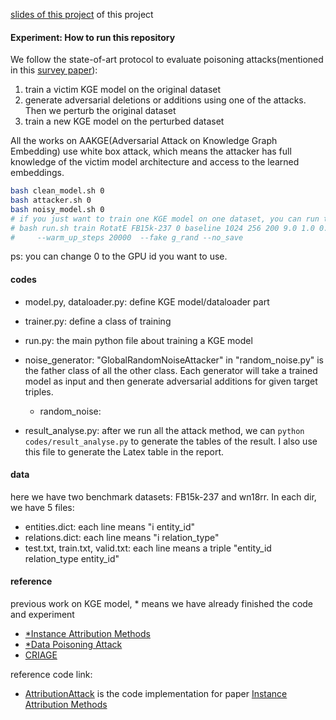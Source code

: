 [slides of this project](https://docs.google.com/presentation/d/1d2ZpMLqegKAl38LpqCNYHOwZKrT2CqpEfIb9Q5LtMVk/edit#slide=id.gf1a30cd743_2_69) of this project

#### Experiment: How to run this repository

We follow the state-of-art protocol to evaluate poisoning attacks(mentioned in this [survey paper](https://www.semanticscholar.org/paper/Adversarial-Attacks-and-Defenses-in-Images%2C-Graphs-Xu-Ma/6ad5f1d88534715051c6aba7436d60bdf65337e8)):
1. train a victim KGE model on the original dataset
2. generate adversarial deletions or additions using one of the attacks. Then we perturb the original dataset
3. train a new KGE model on the perturbed dataset

All the works on AAKGE(Adversarial Attack on Knowledge Graph Embedding) use white box attack, which means the attacker has full knowledge of the victim model architecture and access to the learned embeddings.

```bash
bash clean_model.sh 0 
bash attacker.sh 0	
bash noisy_model.sh 0
# if you just want to train one KGE model on one dataset, you can run the following command
# bash run.sh train RotatE FB15k-237 0 baseline 1024 256 200 9.0 1.0 0.0005 50000 16 -de \
#     --warm_up_steps 20000  --fake g_rand --no_save
```

ps: you can change 0 to the GPU id you want to use.

#### codes

- model.py, dataloader.py: define KGE model/dataloader part
- trainer.py: define a class of training
- run.py: the main python file about training a KGE model

- noise_generator: "GlobalRandomNoiseAttacker" in "random_noise.py" is the father class of all the other class. Each generator will take a trained model as input and then generate adversarial additions for given target triples.
    - random_noise: 
- result_analyse.py: after we run all the attack method, we can `python codes/result_analyse.py` to generate the tables of the result. I also use this file to generate the Latex table in the report.


#### data
here we have two benchmark datasets: FB15k-237 and wn18rr.
In each dir, we have 5 files:
- entities.dict: each line means "i entity_id"
- relations.dict: each line means "i relation_type"
- test.txt, train.txt, valid.txt: each line means a triple "entity_id relation_type entity_id"

#### reference

previous work on KGE model, * means we have already finished the code and experiment
- [\*Instance Attribution Methods](https://aclanthology.org/2021.emnlp-main.648.pdf)
- [\*Data Poisoning Attack](https://cse.buffalo.edu/~lusu/papers/IJCAI2019Hengtong.pdf)
- [CRIAGE](https://arxiv.org/pdf/1905.00563.pdf)

reference code link:
- [AttributionAttack](https://github.com/PeruBhardwaj/AttributionAttack) is the code implementation for paper [Instance Attribution Methods](https://aclanthology.org/2021.emnlp-main.648.pdf)
